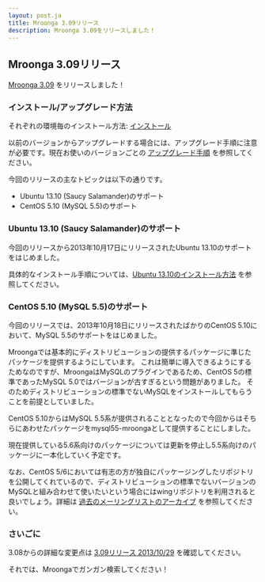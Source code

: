 ```yaml
---
layout: post.ja
title: Mroonga 3.09リリース
description: Mroonga 3.09をリリースしました！
---
```


Mroonga 3.09リリース
--------------------

[Mroonga 3.09](/ja/docs/news.html#release-3-09) をリリースしました！

### インストール/アップグレード方法

それぞれの環境毎のインストール方法:
[インストール](/ja/docs/install.html)

以前のバージョンからアップグレードする場合には、アップグレード手順に注意が必要です。現在お使いのバージョンごとの
[アップグレード手順](http://mroonga.org/ja/docs/install.html#upgrade-guide)
を参照してください。

今回のリリースの主なトピックは以下の通りです。

-   Ubuntu 13.10 (Saucy Salamander)のサポート
-   CentOS 5.10 (MySQL 5.5)のサポート

### Ubuntu 13.10 (Saucy Salamander)のサポート

今回のリリースから2013年10月17日にリリースされたUbuntu
13.10のサポートをはじめました。

具体的なインストール手順については、[Ubuntu
13.10のインストール方法](http://mroonga.org/ja/docs/install.html#ubuntu-13-10-saucy-salamander)
を参照してください。

### CentOS 5.10 (MySQL 5.5)のサポート

今回のリリースでは、2013年10月18日にリリースされたばかりのCentOS
5.10において、MySQL 5.5のサポートをはじめました。

Mroongaでは基本的にディストリビューションの提供するパッケージに準じたパッケージを提供するようにしています。
これは簡単に導入できるようにするためなのですが、MroongaはMySQLのプラグインであるため、CentOS
5の標準であったMySQL
5.0ではバージョンが古すぎるという問題がありました。
そのためディストリビューションの標準でないMySQLをインストールしてもらうことを前提としていました。

CentOS 5.10からはMySQL
5.5系が提供されることとなったので今回からはそちらにあわせたパッケージをmysql55-mroongaとして提供することにしました。

現在提供している5.6系向けのパッケージについては更新を停止し5.5系向けのパッケージに一本化していく予定です。

なお、CentOS
5/6においては有志の方が独自にパッケージングしたリポジトリを公開してくれているので、ディストリビューションの標準でないバージョンのMySQLと組み合わせて使いたいという場合にはwingリポジトリを利用されると良いでしょう。詳細は
[過去のメーリングリストのアーカイブ](http://sourceforge.jp/projects/groonga/lists/archive/dev/2013-July/001559.html)
を参照してください。

### さいごに

3.08からの詳細な変更点は [3.09リリース
2013/10/29](/ja/docs/news.html#release-3-09) を確認してください。

それでは、Mroongaでガンガン検索してください！

